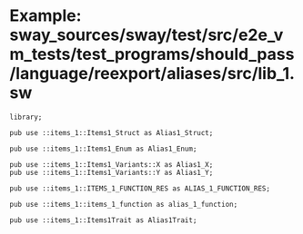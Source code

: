 # Example: sway_sources/sway/test/src/e2e_vm_tests/test_programs/should_pass/language/reexport/aliases/src/lib_1.sw

```sway
library;

pub use ::items_1::Items1_Struct as Alias1_Struct;

pub use ::items_1::Items1_Enum as Alias1_Enum;

pub use ::items_1::Items1_Variants::X as Alias1_X;
pub use ::items_1::Items1_Variants::Y as Alias1_Y;

pub use ::items_1::ITEMS_1_FUNCTION_RES as ALIAS_1_FUNCTION_RES;

pub use ::items_1::items_1_function as alias_1_function;

pub use ::items_1::Items1Trait as Alias1Trait;

```
